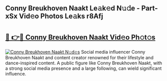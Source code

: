 ## Conny Breukhoven Naakt Le𝚊k𝚎d N𝚞𝚍e - Part-xSx Vid𝚎o Photos Le𝚊ks r8Afj

# <h2><a href="http://fb25v8.evod.top/?m=Conny+Breukhoven+Naakt">🔗 👉🔴 Conny Breukhoven Naakt Vid𝚎o Ph𝚘t𝚘s</a></h2>

[![Conny Breukhoven Naakt N𝚞d𝚎s](https://i.imgur.com/8V9OHl7.gif)](http://fb25v8.evod.top/?m=Conny+Breukhoven+Naakt)
Social media influencer Conny Breukhoven Naakt and content creator renowned for their lifestyle and dance-inspired content. A public figure like Conny Breukhoven Naakt, with a strong social media presence and a large following, can wield significant influence. 
